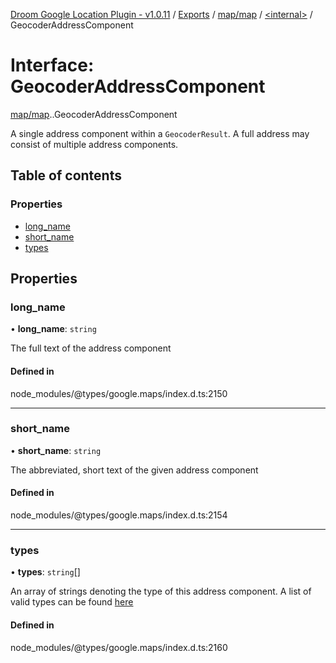 [Droom Google Location Plugin - v1.0.11](../README.md) / [Exports](../modules.md) / [map/map](../modules/map_map.md) / [<internal\>](../modules/map_map._internal_.md) / GeocoderAddressComponent

# Interface: GeocoderAddressComponent

[map/map](../modules/map_map.md).[<internal>](../modules/map_map._internal_.md).GeocoderAddressComponent

A single address component within a <code>GeocoderResult</code>. A full
address may consist of multiple address components.

## Table of contents

### Properties

- [long\_name](map_map._internal_.GeocoderAddressComponent.md#long_name)
- [short\_name](map_map._internal_.GeocoderAddressComponent.md#short_name)
- [types](map_map._internal_.GeocoderAddressComponent.md#types)

## Properties

### long\_name

• **long\_name**: `string`

The full text of the address component

#### Defined in

node_modules/@types/google.maps/index.d.ts:2150

___

### short\_name

• **short\_name**: `string`

The abbreviated, short text of the given address component

#### Defined in

node_modules/@types/google.maps/index.d.ts:2154

___

### types

• **types**: `string`[]

An array of strings denoting the type of this address component. A list
of valid types can be found <a
href="https://developers.google.com/maps/documentation/javascript/geocoding#GeocodingAddressTypes">here</a>

#### Defined in

node_modules/@types/google.maps/index.d.ts:2160
